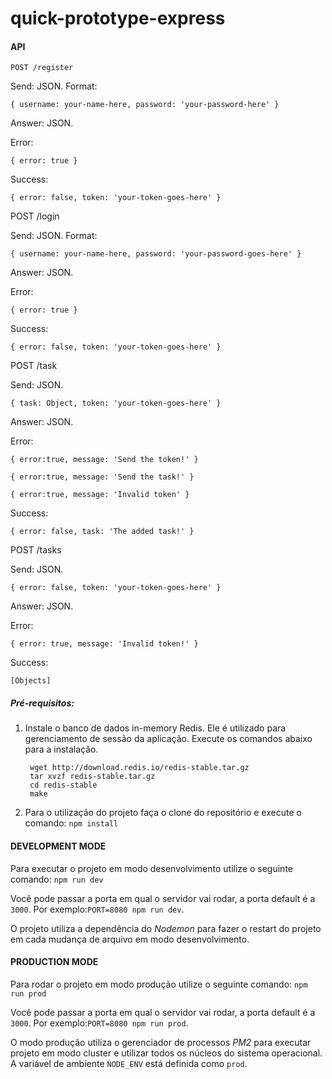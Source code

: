 # quick-prototype-express

#### API
`POST /register`

Send: JSON. Format: 

    { username: your-name-here, password: 'your-password-here' }

Answer: JSON.

Error: 

    { error: true }

Success: 

    { error: false, token: 'your-token-goes-here' }

POST /login

Send: JSON. Format: 

    { username: your-name-here, password: 'your-password-goes-here' }

Answer: JSON.

Error: 

    { error: true }

Success: 
      
    { error: false, token: 'your-token-goes-here' }

POST /task

Send: JSON. 
     
    { task: Object, token: 'your-token-goes-here' }

Answer: JSON.

Error: 

    { error:true, message: 'Send the token!' }

    { error:true, message: 'Send the task!' }
                  
    { error:true, message: 'Invalid token' }
                  
                  
Success: 

    { error: false, task: 'The added task!' }

POST /tasks

Send: JSON. 

    { error: false, token: 'your-token-goes-here' }

Answer: JSON.

Error: 

    { error: true, message: 'Invalid token!' }

Success: 

    [Objects]


##### Pré-requisitos:

1) Instale o banco de dados in-memory Redis. Ele é utilizado para gerenciamento de sessão da aplicação. Execute os comandos abaixo para a instalação.

        wget http://download.redis.io/redis-stable.tar.gz
        tar xvzf redis-stable.tar.gz
        cd redis-stable
        make

2) Para o utilização do projeto faça o clone do repositório e execute o comando: `npm install`

#### DEVELOPMENT MODE

Para executar o projeto em modo desenvolvimento utilize o seguinte comando: `npm run dev`

Você pode passar a porta em qual o servidor vai rodar, a porta default é a `3000`. Por exemplo:`PORT=8080 npm run dev`.

O projeto utiliza a dependência do  _Nodemon_ para fazer o restart do projeto em cada mudança de arquivo em modo desenvolvimento.

#### PRODUCTION MODE

Para rodar o projeto em modo produção utilize o seguinte comando: `npm run prod`

Você pode passar a porta em qual o servidor vai rodar, a porta default é a `3000`. Por exemplo:`PORT=8080 npm run prod`.

O modo produção utiliza o gerenciador de processos _PM2_ para executar projeto em modo cluster e utilizar todos os núcleos do sistema operacional. A variável de ambiente `ǸODE_ENV` está definida como `prod`.
